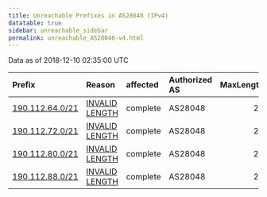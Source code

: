 ```yaml
---
title: Unreachable Prefixes in AS28048 (IPv4)
datatable: true
sidebar: unreachable_sidebar
permalink: unreachable_AS28048-v4.html
---
```


Data as of 2018-12-10 02:35:00 UTC


<div class="datatable-begin"></div>

| Prefix                                                   | Reason                                                                                                    | affected   | Authorized AS   |   MaxLength | Anchor                                         |   unreachable /24s |
|:---------------------------------------------------------|:----------------------------------------------------------------------------------------------------------|:-----------|:----------------|------------:|:-----------------------------------------------|-------------------:|
| [190.112.64.0/21](https://stat.ripe.net/190.112.64.0/21) | [INVALID LENGTH](https://rpki-validator.ripe.net/announcement-preview?asn=AS28048&prefix=190.112.64.0/21) | complete   | AS28048         |          20 | [LACNIC](unreachable_LACNIC_RPKI_Root-v4.html) |                  8 |
| [190.112.72.0/21](https://stat.ripe.net/190.112.72.0/21) | [INVALID LENGTH](https://rpki-validator.ripe.net/announcement-preview?asn=AS28048&prefix=190.112.72.0/21) | complete   | AS28048         |          20 | [LACNIC](unreachable_LACNIC_RPKI_Root-v4.html) |                  8 |
| [190.112.80.0/21](https://stat.ripe.net/190.112.80.0/21) | [INVALID LENGTH](https://rpki-validator.ripe.net/announcement-preview?asn=AS28048&prefix=190.112.80.0/21) | complete   | AS28048         |          20 | [LACNIC](unreachable_LACNIC_RPKI_Root-v4.html) |                  8 |
| [190.112.88.0/21](https://stat.ripe.net/190.112.88.0/21) | [INVALID LENGTH](https://rpki-validator.ripe.net/announcement-preview?asn=AS28048&prefix=190.112.88.0/21) | complete   | AS28048         |          20 | [LACNIC](unreachable_LACNIC_RPKI_Root-v4.html) |                  8 |

<div class="datatable-end"></div>
